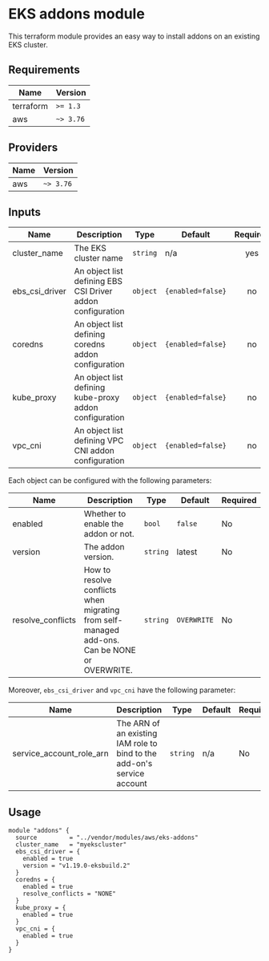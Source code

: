# EKS addons module

This terraform module provides an easy way to install addons on an existing EKS cluster.

## Requirements

|   Name    | Version     |
| --------- | ----------- |
| terraform | `>= 1.3` |
| aws       | `~> 3.76` |

## Providers

| Name | Version  |
| ---- | -------- |
| aws  | `~> 3.76` |

## Inputs

|         Name         |              Description                                   |     Type      | Default           | Required |
| -------------------- | ---------------------------------------------------------- | ------------- | ----------------- | :------: |
| cluster\_name        | The EKS cluster name                                       | `string`      | n/a               | yes      |
| ebs\_csi\_driver     | An object list defining EBS CSI Driver addon configuration | `object`      | `{enabled=false}` | no       |
| coredns              | An object list defining coredns addon configuration        | `object`      | `{enabled=false}` | no       |
| kube\_proxy          | An object list defining kube-proxy addon configuration     | `object`      | `{enabled=false}` | no       |
| vpc\_cni             | An object list defining VPC CNI addon configuration        | `object`      | `{enabled=false}` | no       |

Each object can be configured with the following parameters:

|   Name  |                           Description                                                                  | Type     | Default     | Required |
| ------- | ------------------------------------------------------------------------------------------------------ | -------- | ----------- | -------- |
| enabled | Whether to enable the addon or not.                                                                    | `bool`   | `false`     | No       |
| version | The addon version.                                                                                     | `string` | latest      | No       |
| resolve_conflicts | How to resolve conflicts when migrating from self-managed add-ons. Can be NONE or OVERWRITE. | `string` | `OVERWRITE` | No       |

Moreover, `ebs_csi_driver` and `vpc_cni` have the following parameter:

|   Name                   |                           Description                                                                  | Type     | Default     | Required |
| ------------------------ | ------------------------------------------------------------------------------------------------------ | -------- | ----------- | -------- |
| service_account_role_arn |  The ARN of an existing IAM role to bind to the add-on's service account                               | `string` | n/a         | No       |

## Usage

```hcl
module "addons" {
  source         = "../vendor/modules/aws/eks-addons"
  cluster_name   = "myekscluster"
  ebs_csi_driver = {
    enabled = true
    version = "v1.19.0-eksbuild.2"
  }
  coredns = {
    enabled = true
    resolve_conflicts = "NONE"
  }
  kube_proxy = {
    enabled = true
  }
  vpc_cni = {
    enabled = true
  }
}

```
